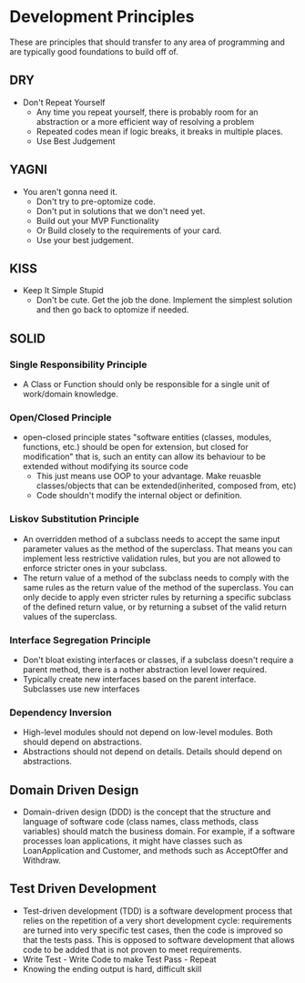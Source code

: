 # Development Principles

These are principles that should transfer to any area of programming and are typically good foundations to build off of.

## DRY
- Don't Repeat Yourself 
  - Any time you repeat yourself, there is probably room for an abstraction or a more efficient way of resolving a problem
  - Repeated codes mean if logic breaks, it breaks in multiple places.
  - Use Best Judgement

## YAGNI
- You aren't gonna need it. 
  - Don't try to pre-optomize code.
  - Don't put in solutions that we don't need yet.
  - Build out your MVP Functionality
  - Or Build closely to the requirements of your card.
  - Use your best judgement.

## KISS
- Keep It Simple Stupid
  - Don't be cute. Get the job the done. Implement the simplest solution and then go back to optomize if needed.

## SOLID

### Single Responsibility Principle
- A Class or Function should only be responsible for a single unit of work/domain knowledge.

### Open/Closed Principle
- open–closed principle states "software entities (classes, modules, functions, etc.) should be open for extension, but closed for modification" that is, such an entity can allow its behaviour to be extended without modifying its source code
  - This just means use OOP to your advantage. Make reuasble classes/objects that can be extended(inherited, composed from, etc)
  - Code shouldn't modify the internal object or definition.

### Liskov Substitution Principle
- An overridden method of a subclass needs to accept the same input parameter values as the method of the superclass. That means you can implement less restrictive validation rules, but you are not allowed to enforce stricter ones in your subclass.
- The return value of a method of the subclass needs to comply with the same rules as the return value of the method of the superclass. You can only decide to apply even stricter rules by returning a specific subclass of the defined return value, or by returning a subset of the valid return values of the superclass.

### Interface Segregation Principle
- Don't bloat existing interfaces or classes, if a subclass doesn't require a parent method, there is a nother abstraction level lower required.
- Typically create new interfaces based on the parent interface. Subclasses use new interfaces

### Dependency Inversion
- High-level modules should not depend on low-level modules. Both should depend on abstractions.
- Abstractions should not depend on details. Details should depend on abstractions.

## Domain Driven Design
- Domain-driven design (DDD) is the concept that the structure and language of software code (class names, class methods, class variables) should match the business domain. For example, if a software processes loan applications, it might have classes such as LoanApplication and Customer, and methods such as AcceptOffer and Withdraw.

## Test Driven Development
- Test-driven development (TDD) is a software development process that relies on the repetition of a very short development cycle: requirements are turned into very specific test cases, then the code is improved so that the tests pass. This is opposed to software development that allows code to be added that is not proven to meet requirements.
- Write Test - Write Code to make Test Pass - Repeat
- Knowing the ending output is hard, difficult skill